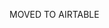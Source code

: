 MOVED TO AIRTABLE
<!-- 



- learn react properly.
- add documentation 
    - Docusaurus
    - https://github.com/Redocly/redoc 
    - Slate is ok, maybe with widdershins?
- modify API
    - [ ] add a date range filter to /transactions
    - [ ] add an "amount" filter to /transactions
    - [x] urgent refactor /transactions to also return metadata, pages, account currencies
- [ ] handle rule components: "rule: last-only"
- [ ] get coinbase apis: https://docs.cloud.coinbase.com/sign-in-with-coinbase/docs/api-accounts
- [ ] consider letting swyftx and coinbase go directly via API instead of CSV

DONE
    - [O] rewrite /date to filter_field=[description|tags]&filter_val=chatswood&filter_strategy=[starts_with,ends_with,contains,does_not_contain,is_greater_than]. DROPPED
    - [x] swagger-jsdoc auto generate.
    - [x] add paging to /data 
    - [x] add filters to /data: description, tags
    - [x] add order by to /data
    - [x] /data returns enriched cats too
    - [x] move the routes to their own directory
    - [x] update transaction categories, pass id and 1 or more cats -->